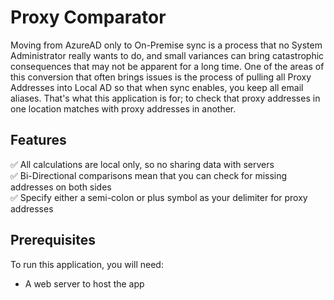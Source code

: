 # Proxy Comparator
Moving from AzureAD only to On-Premise sync is a process that no System Administrator really wants to do, and small variances can bring catastrophic consequences that may not be apparent for a long time. One of the areas of this conversion that often brings issues is the process of pulling all Proxy Addresses into Local AD so that when sync enables, you keep all email aliases. That's what this application is for; to check that proxy addresses in one location matches with proxy addresses in another.

## Features
:white_check_mark: All calculations are local only, so no sharing data with servers  
:white_check_mark: Bi-Directional comparisons mean that you can check for missing addresses on both sides  
:white_check_mark: Specify either a semi-colon or plus symbol as your delimiter for proxy addresses  

## Prerequisites
To run this application, you will need:
- A web server to host the app